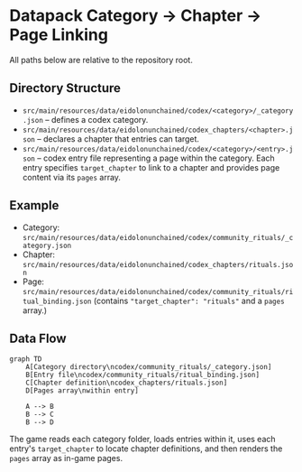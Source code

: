 # Datapack Category → Chapter → Page Linking

All paths below are relative to the repository root.

## Directory Structure

- `src/main/resources/data/eidolonunchained/codex/<category>/_category.json` – defines a codex category.
- `src/main/resources/data/eidolonunchained/codex_chapters/<chapter>.json` – declares a chapter that entries can target.
- `src/main/resources/data/eidolonunchained/codex/<category>/<entry>.json` – codex entry file representing a page within the category. Each entry specifies `target_chapter` to link to a chapter and provides page content via its `pages` array.

## Example

- Category: `src/main/resources/data/eidolonunchained/codex/community_rituals/_category.json`
- Chapter: `src/main/resources/data/eidolonunchained/codex_chapters/rituals.json`
- Page: `src/main/resources/data/eidolonunchained/codex/community_rituals/ritual_binding.json` (contains `"target_chapter": "rituals"` and a `pages` array.)

## Data Flow

```mermaid
graph TD
    A[Category directory\ncodex/community_rituals/_category.json]
    B[Entry file\ncodex/community_rituals/ritual_binding.json]
    C[Chapter definition\ncodex_chapters/rituals.json]
    D[Pages array\nwithin entry]

    A --> B
    B --> C
    B --> D
```

The game reads each category folder, loads entries within it, uses each entry's `target_chapter` to locate chapter definitions, and then renders the `pages` array as in-game pages.
